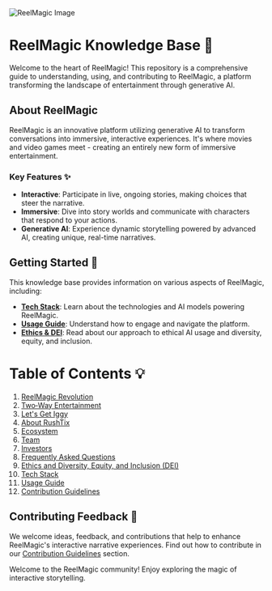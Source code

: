 <img src="https://cdn.rushtix.com/wp-content/uploads/2023/06/2909_ReelMagic_AV-03.png" alt="ReelMagic Image">


# ReelMagic Knowledge Base 🌟

Welcome to the heart of ReelMagic! This repository is a comprehensive guide to understanding, using, and contributing to ReelMagic, a platform transforming the landscape of entertainment through generative AI.

## About ReelMagic 

ReelMagic is an innovative platform utilizing generative AI to transform conversations into immersive, interactive experiences. It's where movies and video games meet - creating an entirely new form of immersive entertainment.

### Key Features ✨

- **Interactive**: Participate in live, ongoing stories, making choices that steer the narrative. 
- **Immersive**: Dive into story worlds and communicate with characters that respond to your actions.
- **Generative AI**: Experience dynamic storytelling powered by advanced AI, creating unique, real-time narratives. 

## Getting Started 🏁

This knowledge base provides information on various aspects of ReelMagic, including:

- [**Tech Stack**]([https://github.com/rushtix/reelmagic/blob/main/docs/tech-stack.md](https://github.com/rushtix/reelmagic/wiki/10.-Tech-Stack)): Learn about the technologies and AI models powering ReelMagic. 
- [**Usage Guide**](https://github.com/rushtix/reelmagic/wiki/Usage-Guide): Understand how to engage and navigate the platform. 
- [**Ethics & DEI**](https://github.com/rushtix/reelmagic/wiki/9.-Ethics-&-DEI): Read about our approach to ethical AI usage and diversity, equity, and inclusion. 

# Table of Contents 💡

1. [ReelMagic Revolution](https://github.com/rushtix/reelmagic/wiki/1.-ReelMagic-Revolution)
2. [Two‐Way Entertainment](https://github.com/rushtix/reelmagic/wiki/2.-Two%E2%80%90Way-Entertainment)
3. [Let's Get Iggy](https://github.com/rushtix/reelmagic/wiki/3.-Let's-Get-Iggy)
4. [About RushTix](https://github.com/rushtix/reelmagic/wiki/4.-About-RushTix)
5. [Ecosystem](https://github.com/rushtix/reelmagic/wiki/5.-Ecosystem)
6. [Team](https://github.com/rushtix/reelmagic/wiki/6.-Team)
7. [Investors](https://github.com/rushtix/reelmagic/wiki/7.-Investors)
8. [Frequently Asked Questions](https://github.com/rushtix/reelmagic/wiki/8.-Frequently-Asked-Questions)
9. [Ethics and Diversity, Equity, and Inclusion (DEI)](https://github.com/rushtix/reelmagic/wiki/9.-Ethics-&-DEI)
10. [Tech Stack](https://github.com/rushtix/reelmagic/wiki/Tech-Stack)
11. [Usage Guide](https://github.com/rushtix/reelmagic/wiki/Usage-Guide)
12. [Contribution Guidelines](https://github.com/rushtix/reelmagic/wiki/Contribution-Guidelines)

## Contributing Feedback 📝

We welcome ideas, feedback, and contributions that help to enhance ReelMagic's interactive narrative experiences. Find out how to contribute in our [Contribution Guidelines](https://github.com/rushtix/reelmagic/blob/main/docs/contribution-guidelines.md) section.

Welcome to the ReelMagic community! Enjoy exploring the magic of interactive storytelling. 
